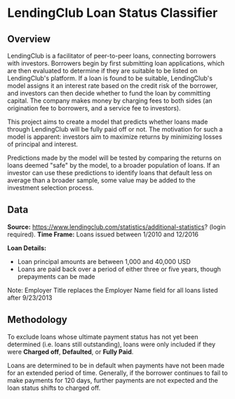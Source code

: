 # LendingClub Loan Status Classifier

Overview
---
LendingClub is a facilitator of peer-to-peer loans, connecting borrowers with investors. Borrowers begin by first submitting loan applications, which are then evaluated to determine if they are suitable to be listed on LendingClub's platform. If a loan is found to be suitable, LendingClub's model assigns it an interest rate based on the credit risk of the borrower, and investors can then decide whether to fund the loan by committing capital. The company makes money by charging fees to both sides (an origination fee to borrowers, and a service fee to investors).

This project aims to create a model that predicts whether loans made through LendingClub will be fully paid off or not. The motivation for such a model is apparent: investors aim to maximize returns by minimizing losses of principal and interest.

Predictions made by the model will be tested by comparing the returns on loans deemed "safe" by the model, to a broader population of loans. If an investor can use these predictions to identify loans that default less on average than a broader sample, some value may be added to the investment selection process.

Data
---
**Source:** https://www.lendingclub.com/statistics/additional-statistics? (login required).
**Time Frame:** Loans issued between 1/2010 and 12/2016

**Loan Details:**
* Loan principal amounts are between 1,000 and 40,000 USD
* Loans are paid back over a period of either three or five years, though prepayments can be made

Note: Employer Title replaces the Employer Name field for all loans listed after 9/23/2013

Methodology
---
To exclude loans whose ultimate payment status has not yet been determined (i.e. loans still outstanding), loans were only included if they were **Charged off**, **Defaulted**, or **Fully Paid**.

Loans are determined to be in default when payments have not been made for an extended period of time. Generally, if the borrower continues to fail to make payments for 120 days, further payments are not expected and the loan status shifts to charged off.

